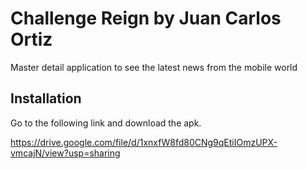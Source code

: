 # Challenge Reign by Juan Carlos Ortiz

Master detail application to see the latest news from the mobile world

## Installation

Go to the following link and download the apk.

https://drive.google.com/file/d/1xnxfW8fd80CNg9qEtiIOmzUPX-vmcajN/view?usp=sharing
